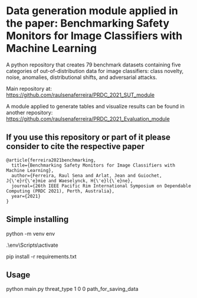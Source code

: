 # Data generation module applied in the paper: Benchmarking Safety Monitors for Image Classifiers with Machine Learning
A python repository that creates 79 benchmark datasets containing five categories of out-of-distribution data for image classifiers: class novelty, noise, anomalies,  distributional shifts, and adversarial attacks.

Main repository at: https://github.com/raulsenaferreira/PRDC_2021_SUT_module

A module applied to generate tables and visualize results can be found in another repository: https://github.com/raulsenaferreira/PRDC_2021_Evaluation_module

## If you use this repository or part of it please consider to cite the respective paper
```
@article{ferreira2021benchmarking,
  title={Benchmarking Safety Monitors for Image Classifiers with Machine Learning},
  author={Ferreira, Raul Sena and Arlat, Jean and Guiochet, J{\'e}r{\'e}mie and Waeselynck, H{\'e}l{\`e}ne},
  journal={26th IEEE Pacific Rim International Symposium on Dependable Computing (PRDC 2021), Perth, Australia},
  year={2021}
}
```

## Simple installing

python -m venv env

.\env\Scripts\activate

pip install -r requirements.txt

## Usage

python main.py threat_type 1 0 0 path_for_saving_data
